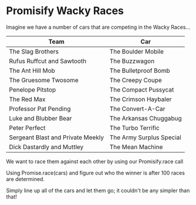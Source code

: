 # Promisify Wacky Races

Imagine we have a number of cars that are competing in the Wacky Races...

| Team | Car |
|------|-----|
| The Slag Brothers | The Boulder Mobile |
| Rufus Ruffcut and Sawtooth | The Buzzwagon |
| The Ant Hill Mob | The Bulletproof Bomb |
| The Gruesome Twosome | The Creepy Coupe |
| Penelope Pitstop | The Compact Pussycat |
| The Red Max | The Crimson Haybaler |
| Professor Pat Pending | The Convert-A-Car |
| Luke and Blubber Bear | The Arkansas Chuggabug |
| Peter Perfect | The Turbo Terrific |
| Sergeant Blast and Private Meekly | The Army Surplus Special |
| Dick Dastardly and Muttley | The Mean Machine |

We want to race them against each other by using our Promisify.race call

Using Promise.race(cars) and figure out who the winner is after 100 races are determined.

Simply line up all of the cars and let them go; it couldn't be any simpler than that!












